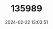 ---
title: "135989"
category: "Eleutherodactylus rogersi"
draft: false
date: 2024-02-22 13:03:51
languages:
  English: ["Bahamian Flat-headed Frog"]
---